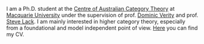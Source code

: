 I am a Ph.D. student at the <a href="https://www.mq.edu.au/research/research-centres-groups-and-facilities/innovative-technologies/centres/centre-of-australian-category-theory-coact">Centre of Australian Category Theory</a> at <a href="https://www.mq.edu.au/">Macquarie University</a> under the supervision of prof. <a href="https://researchers.mq.edu.au/en/persons/dominic-verity">Dominic Verity</a> and prof. <a href="http://maths.mq.edu.au/~slack/">Steve Lack</a>. I am mainly interested in higher category theory, especially from a foundational and model independent point of view. <a href="stuff/Curriculum_Vitae.pdf">Here</a> you can find my CV.
